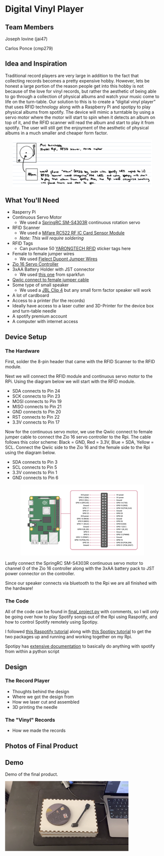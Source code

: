# Digital Vinyl Player

## Team Members
 Joseph Iovine (jai47)

 Carlos Ponce (cmp279)

## Idea and Inspiration
Traditional record players are very large in addition to the fact that collecting records becomes a pretty expensive hobby. However, lets be honest a large portion of the reason people get into this hobby is not because of the love for vinyl records, but rather the aesthetic of being able to go through a collection of physical albums and watch your music come to life on the turn-table. Our solution to this is to create a “digital vinyl player” that uses RFID technology along with a Raspberry Pi and spotipy to play physical albums from spotify. The device will mimic a turntable by using a servo motor where the motor will start to spin when it detects an album on top of it, and the RFID scanner will read the album and start to play it from spotify. The user will still get the enjoyment of the aesthetic of physical albums in a much smaller and cheaper form factor.

<center><img src="iddfinal.jpeg" width="90%"></center>

## What You'll Need
* Rasperry Pi
* Continuous Servo Motor
    * We used a [SpringRC SM-S4303R](https://www.pololu.com/product/1248) continuous rotation servo
* RFID Scanner
    * We used a [Mifare RC522 RF IC Card Sensor Module](https://www.amazon.com/dp/B07VLDSYRW?psc=1&ref=ppx_yo2ov_dt_b_product_details)
    * *Note: This will require soldering*
* RFID Tags
    * Can purchase 50 [YARONGTECH RFID](https://www.amazon.com/dp/B01LZYOR7P?psc=1&ref=ppx_yo2ov_dt_b_product_details) sticker tags here
* Female to female jumper wires
    * We used [Fielect Dupont Jumper Wires](https://www.amazon.com/dp/B081N3G8NT?psc=1&ref=ppx_yo2ov_dt_b_product_details)
* [Zio 16 Servo Controller](https://www.sparkfun.com/products/16773)
* 3xAA Battery Holder with JST connector
    * We used [this one](https://www.sparkfun.com/products/18769) from sparkfun
* [Qwiic connect to female jumper cable](https://www.sparkfun.com/products/15081)
* Some type of small speaker
    * We used a [JBL Clip 4](https://www.amazon.com/JBL-Portable-Waterproof-Wireless-Bluetooth/dp/B09F86FDKH/ref=sr_1_4?keywords=jbl+clip+4&qid=1670614265&sr=8-4&ufe=app_do%3Aamzn1.fos.006c50ae-5d4c-4777-9bc0-4513d670b6bc) but any small form factor speaker will work
* A lot of cardboard
* Access to a printer (for the records)
* Ideally have access to a laser cutter and 3D-Printer for the device box and turn-table needle
* A spotify premium account
* A computer with internet access

## Device Setup

### The Hardware

First, solder the 8-pin header that came with the RFID Scanner to the RFID module.

Next we will connect the RFID module and continuous servo motor to the RPi. Using the diagram below we will start with the RFID module.
* SDA connects to Pin 24
* SCK connects to Pin 23
* MOSI connects to Pin 19
* MISO connects to Pin 21
* GND connects to Pin 20
* RST connects to Pin 22
* 3.3V connects to Pin 17

Now for the continuous servo motor, we use the Qwiic connect to female jumper cable to connect the Zio 16 servo controller to the Rpi. The cable follows this color scheme: Black = GND, Red = 3.3V, Blue = SDA, Yellow = SCL. Connect the Qwiic side to the Zio 16 and the female side to the Rpi using the diagram below.
* SDA connects to Pin 3
* SCL connects to Pin 5
* 3.3V connects to Pin 1
* GND connects to Pin 6

<center><img src="rpi_pinout.png" width="80%"></center>

Lastly connect the SpringRC SM-S4303R continuous servo motor to channel 0 of the Zio 16 controller along with the 3xAA battery pack to JST power connector on the controller.

Since our speaker connects via bluetooth to the Rpi we are all finished with the hardware!

### The Code

All of the code can be found in [final_project.py](https://github.com/jiovine/Interactive-Lab-Hub/blob/Fall2022/Final) with comments, so I will only be going over how to play Spotify songs out of the Rpi using Raspotify, and how to control Spotify remotely using Spotipy.

I followed [this Raspotify tutorial](https://pimylifeup.com/raspberry-pi-spotify/) along with [this Spotipy tutorial](https://medium.com/@maxtingle/getting-started-with-spotifys-api-spotipy-197c3dc6353b) to get the two packages up and running and working together on my Rpi.

Spotipy has [extensive documentation](https://spotipy.readthedocs.io/en/2.21.0/) to basically do anything with spotify from within a python script

## Design

### The Record Player
* Thoughts behind the design
* Where we got the design from
* How we laser cut and assembled
* 3D printing the needle

### The "Vinyl" Records
* How we made the records

## Photos of Final Product

## Demo
Demo of the final product.

[<img src="final_product.png" width="80%">](https://drive.google.com/file/d/1ig4TU619wcOCq1zb0Q1GQWbqr0qE-_FR/view?usp=sharing)